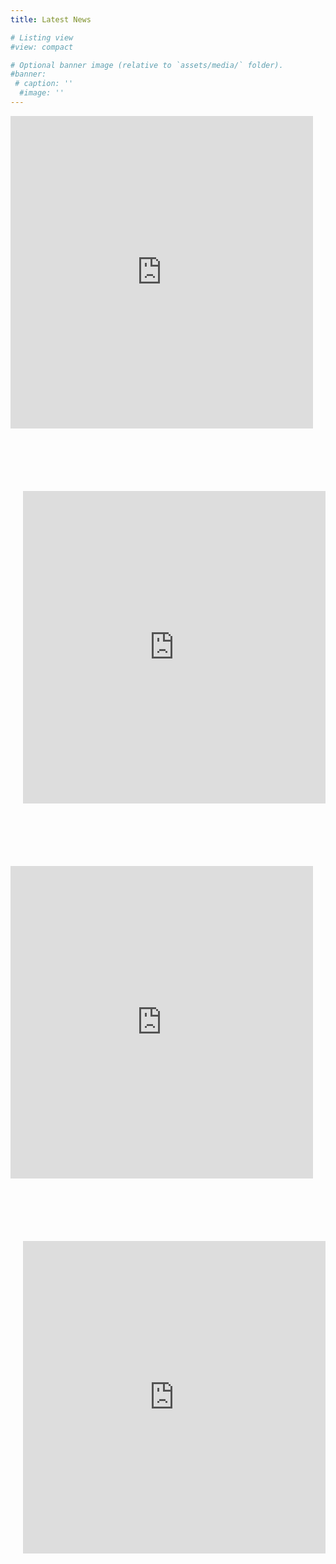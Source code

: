 ```yaml
---
title: Latest News

# Listing view
#view: compact

# Optional banner image (relative to `assets/media/` folder).
#banner:
 # caption: ''
  #image: ''
---
```


<div class="row" id = "linkedframes">
	 <div class="col-12 col-md-6">
 		<iframe src="https://www.linkedin.com/embed/feed/update/urn:li:share:7039521660856602624" height="737" width="504" frameborder="0" allowfullscreen="" title="Embedded post"></iframe>
	 </div>
	 <div class="col-12 col-md-6">
 		<iframe src="https://www.linkedin.com/embed/feed/update/urn:li:share:7039258160980738048" height="974" width="504" frameborder="0" allowfullscreen="" title="Embedded post"></iframe>
	 </div>
	 <div class="col-12 col-md-6">
 		<iframe src="https://www.linkedin.com/embed/feed/update/urn:li:share:7041046730468958209" height="608" width="504" frameborder="0" allowfullscreen="" title="Embedded post"></iframe>
	 </div>
	 <div class="col-12 col-md-6">
 		<iframe src="https://www.linkedin.com/embed/feed/update/urn:li:share:7041045868979830784" height="838" width="504" frameborder="0" allowfullscreen="" title="Embedded post"></iframe>
	 </div>
</div>

<style>
/* */
	#linkedframes iframe {height: 500px !important; width:100% !important}
	#linkedframes div:nth-child(2n - 1){margin-bottom: 100px; padding-right: 20px}
	#linkedframes div:nth-child(2n){margin-bottom: 100px; padding-left: 20px}
	/* remove unnecessary "grey" object that appears on the page for some reason */
   
</style>

